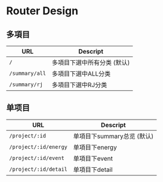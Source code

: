 # Router Design

## 多項目

| URL | Descript | 
| ------- | -------- |
| `/` | 多項目下選中所有分类 (默认) | 
| `/summary/all` | 多項目下選中ALL分类 |
| `/summary/rj` | 多項目下選中RJ分类 |

## 单项目

| URL | Descript | 
| ------- | -------- |
| `/project/:id` | 单項目下summary总览 (默认) | 
| `/project/:id/energy` | 单項目下energy | 
| `/project/:id/event` | 单項目下event | 
| `/project/:id/detail` | 单項目下detail | 